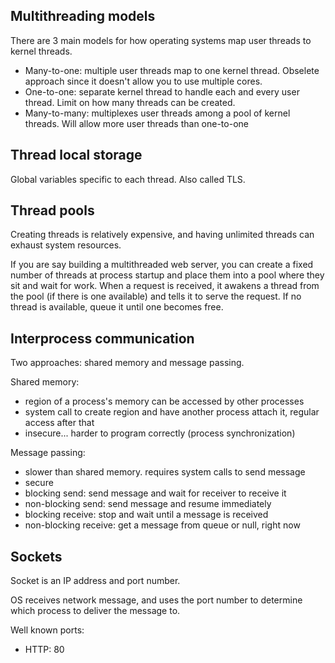 ## Multithreading models

There are 3 main models for how operating systems map user threads to kernel threads.

- Many-to-one: multiple user threads map to one kernel thread.  Obselete approach since it doesn't allow you to use multiple cores.
- One-to-one: separate kernel thread to handle each and every user thread.  Limit on how many threads can be created.
- Many-to-many: multiplexes user threads among a pool of kernel threads.  Will allow more user threads than one-to-one

## Thread local storage

Global variables specific to each thread.  Also called TLS.

## Thread pools

Creating threads is relatively expensive, and having unlimited threads can exhaust system resources.

If you are say building a multithreaded web server, you can create a fixed number of threads at process startup and place them into a pool where they sit and wait for work.  When a request is received, it awakens a thread from the pool (if there is one available) and tells it to serve the request.  If no thread is available, queue it until one becomes free.

## Interprocess communication

Two approaches: shared memory and message passing.

Shared memory:
- region of a process's memory can be accessed by other processes
- system call to create region and have another process attach it, regular access after that
- insecure... harder to program correctly (process synchronization)

Message passing:
- slower than shared memory. requires system calls to send message
- secure
- blocking send: send message and wait for receiver to receive it
- non-blocking send: send message and resume immediately
- blocking receive: stop and wait until a message is received
- non-blocking receive: get a message from queue or null, right now

## Sockets

Socket is an IP address and port number.

OS receives network message, and uses the port number to determine which process to deliver the message to.

Well known ports:

- HTTP: 80